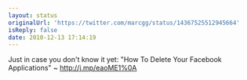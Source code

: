 ```yaml
---
layout: status
originalUrl: 'https://twitter.com/marcgg/status/14367525512945664'
isReply: false
date: 2010-12-13 17:14:19
---
```


Just in case you don't know it yet: "How To Delete Your Facebook Applications" ~ http://j.mp/eaoME1%0A
